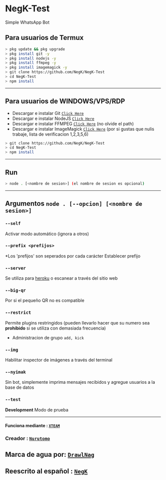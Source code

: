 # NegK-Test
Simple WhatsApp Bot

## Para usuarios de Termux

```bash
> pkg update && pkg upgrade
> pkg install git -y
> pkg install nodejs -y
> pkg install ffmpeg -y
> pkg install imagemagick -y
> git clone https://github.com/NegK/NegK-Test
> cd NegK-Test
> npm install
```

---------

## Para usuarios de WINDOWS/VPS/RDP

* Descargar e instalar Git [`Click Here`](https://git-scm.com/downloads)
* Descargar e instalar NodeJS [`Click Here`](https://nodejs.org/en/download)
* Descargar e instalar FFMPEG [`Click Here`](https://ffmpeg.org/download.html) (no olvide el path)
* Descargar e instalar ImageMagick [`Click Here`](https://imagemagick.org/script/download.php) (por si gustas que nulis trabaje, lista de verificacion 1,2,3,5,6)

```bash
> git clone https://github.com/NegK/NegK-Test
> cd NegK-Test
> npm install
```

---------

## Run

```bash
> node . [<nombre de sesion>] (el nombre de sesion es opcional)
```

---------

## Argumentos `node . [--opcion] [<nombre de sesion>]`

### `--self`

Activar modo automático (ignora a otros)

### `--prefix <prefijos>`

*Los 'prefijos' son seperados por cada carácter
Establecer prefijo

### `--server`

Se utiliza para [heroku](https://heroku.com/) o escanear a través del sitio web

### `--big-qr`

Por si el pequeño QR no es compatible

### `--restrict`

Permite plugins restringidos (pueden llevarlo hacer que su numero sea **prohibido** si se utiliza con demasiada frecuencia)

* Administracion de grupo `add, kick`

### `--img`

Habilitar inspector de imágenes a través del terminal

### `--nyimak`

Sin bot, simplemente imprima mensajes recibidos y agregue usuarios a la base de datos

### `--test`

**Development** Modo de prueba

---------

#### Funciona mediante : [`XTEAM`](https://api.xteam.xyz)

### Creador : [`Nurutomo`](https://GitHub.com/Nurutomo)

## Marca de agua por: [`DrawlNag`](https://youtube.com/c/DrawlNag)

## Reescrito al español : [`NegK`](https://github.com/NegK)
